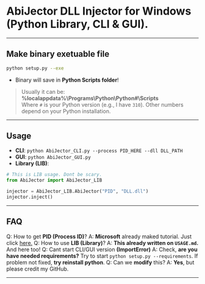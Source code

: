 
# AbiJector DLL Injector for Windows (Python Library, CLI & GUI). 
----
## Make binary exetuable file
```bash
python setup.py --exe
```
 * Binary will save in **Python Scripts folder**! 
 > Usually it can be: **%localappdata%\Programs\Python\Python#\Scripts**  
Where `#` is your Python version (e.g., I have `310`). Other numbers depend on your Python installation.

----- 
## Usage

- **CLI**: `python AbiJector_CLI.py --process PID_HERE --dll DLL_PATH` 
- **GUI**: `python AbiJector_GUI.py`
- **Library (LIB)**: 
```Python
# This is LIB usage. Dont be scary.
from AbiJector import AbiJector_LIB

injector = AbiJector_LIB.AbiJector("PID", "DLL.dll")
injector.inject()
```
---

## FAQ

Q: How to get **PID (Process ID)**?
A: **Microsoft** already maked tutorial. Just click [here.](https://learn.microsoft.com/en-us/windows-hardware/drivers/debugger/finding-the-process-id)
Q: How to use **LIB (Library)**?
A: **This already written on `USAGE.md`.** And here too!
Q: Cant start CLI/GUI version **(ImportError)**
A: Check, **are you have needed requirements?** Try to start `python setup.py --requirements`. If problem not fixed, **try reinstall python**.
Q: Can we **modify** this?
A: **Yes**, but please credit my GitHub.

---